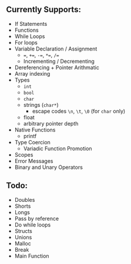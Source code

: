 ## Currently Supports:

- If Statements
- Functions
- While Loops
- For loops
- Variable Declaration / Assignment
  - `=`, `+=`, `-=`, `*=`, `/=`
  - Incrementing / Decrementing
- Dereferencing + Pointer Arithmatic
- Array indexing
- Types
  - `int`
  - `bool`
  - `char`
  - strings (`char*`)
    - escape codes `\n`, `\t`, `\0` (for `char` only)
  - float
  - arbitrary pointer depth
- Native Functions
  - printf
- Type Coercion
  - Variadic Function Promotion
- Scopes
- Error Messages
- Binary and Unary Operators

## Todo:

- Doubles
- Shorts
- Longs
- Pass by reference
- Do while loops
- Structs
- Unions
- Malloc
- Break
- Main Function
